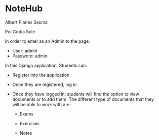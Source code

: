 # NoteHub

Albert Planes Seuma

Pol Gòdia Solé

In order to enter as an Admin to the page:

- User: admin
- Password: admin

In this Django application, Students can:

- Register into the application

- Once they are registered, log in

- Once they have logged in, students will find the option to view documents or to add them. The different type of documents that they will be able to work with are:

   - Exams
   
   - Exercises
   
   - Notes 
